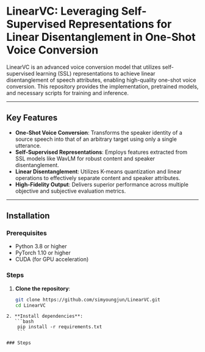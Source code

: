 # LinearVC: Leveraging Self-Supervised Representations for Linear Disentanglement in One-Shot Voice Conversion

LinearVC is an advanced voice conversion model that utilizes self-supervised learning (SSL) representations to achieve linear disentanglement of speech attributes, enabling high-quality one-shot voice conversion. This repository provides the implementation, pretrained models, and necessary scripts for training and inference.

---

## Key Features

- **One-Shot Voice Conversion**: Transforms the speaker identity of a source speech into that of an arbitrary target using only a single utterance.
- **Self-Supervised Representations**: Employs features extracted from SSL models like WavLM for robust content and speaker disentanglement.
- **Linear Disentanglement**: Utilizes K-means quantization and linear operations to effectively separate content and speaker attributes.
- **High-Fidelity Output**: Delivers superior performance across multiple objective and subjective evaluation metrics.

---

## Installation

### Prerequisites

- Python 3.8 or higher
- PyTorch 1.10 or higher
- CUDA (for GPU acceleration)

### Steps

1. **Clone the repository**:

   ```bash
   git clone https://github.com/simyoungjun/LinearVC.git
   cd LinearVC
```
2. **Install dependencies**:
   ```bash
    pip install -r requirements.txt
    ```

### Steps

